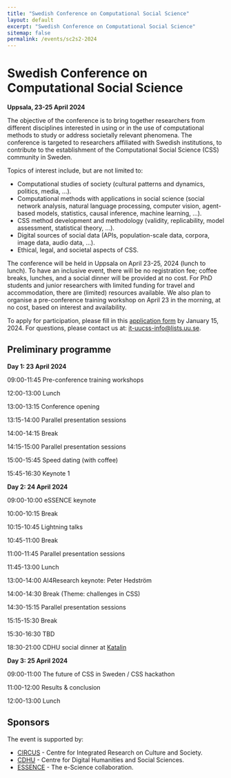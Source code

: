 ```yaml
---
title: "Swedish Conference on Computational Social Science"
layout: default
excerpt: "Swedish Conference on Computational Social Science"
sitemap: false
permalink: /events/sc2s2-2024
---
```


# Swedish Conference on Computational Social Science

**Uppsala, 23-25 April 2024**

The objective of the conference is to bring together researchers from different disciplines interested in using or in the use of computational methods to study or address societally relevant phenomena. The conference is targeted to researchers affiliated with Swedish institutions, to contribute to the establishment of the Computational Social Science (CSS) community in Sweden.

Topics of interest include, but are not limited to:

 - Computational studies of society (cultural patterns and dynamics, politics, media, ...).
 - Computational methods with applications in social science (social network analysis, natural language processing, computer vision, agent-based models, statistics, causal inference, machine learning,  ...).
 - CSS method development and methodology (validity, replicability, model assessment, statistical theory,  ...).
 - Digital sources of social data (APIs, population-scale data, corpora, image data, audio data, ...).
 - Ethical, legal, and societal aspects of CSS.

The conference will be held in Uppsala on April 23-25, 2024 (lunch to lunch). To have an inclusive event, there will be no registration fee; coffee breaks, lunches, and a social dinner will be provided at no cost. For PhD students and junior researchers with limited funding for travel and accommodation, there are (limited) resources available. We also plan to organise a pre-conference training workshop on April 23 in the morning, at no cost, based on interest and availability.

To apply for participation, please fill in this [application form](https://doit.medfarm.uu.se/bin/kurt3/kurt/103101) by January 15, 2024. For questions, please contact us at: it-uucss-info@lists.uu.se.

## Preliminary programme

**Day 1: 23 April 2024**

09:00-11:45 Pre-conference training workshops

12:00-13:00 Lunch

13:00-13:15 Conference opening

13:15-14:00 Parallel presentation sessions

14:00-14:15 Break

14:15-15:00 Parallel presentation sessions

15:00-15:45 Speed dating (with coffee)

15:45-16:30 Keynote 1

**Day 2: 24 April 2024**

09:00-10:00 eSSENCE keynote

10:00-10:15 Break

10:15-10:45 Lightning talks

10:45-11:00 Break

11:00-11:45 Parallel presentation sessions

11:45-13:00 Lunch

13:00-14:00 AI4Research keynote: Peter Hedström

14:00-14:30 Break (Theme: challenges in CSS)

14:30-15:15 Parallel presentation sessions

15:15-15:30 Break

15:30-16:30 TBD

18:30-21:00 CDHU social dinner at [Katalin](https://www.katalin.com)

**Day 3: 25 April 2024**

09:00-11:00 The future of CSS in Sweden / CSS hackathon

11:00-12:00 Results & conclusion

12:00-13:00 Lunch


## Sponsors

The event is supported by:

 - [CIRCUS](https://www.humsam.uu.se/circus/?languageId=1) - Centre for Integrated Research on Culture and Society.
 - [CDHU](https://www.abm.uu.se/cdhu-eng) - Centre for Digital Humanities and Social Sciences.
 - [ESSENCE](https://essenceofescience.se) - The e-Science collaboration.


